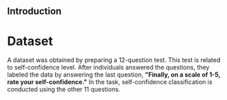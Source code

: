 ## Introduction

# Dataset
A dataset was obtained by preparing a 12-question test. This test is related to self-confidence level.
After individuals answered the questions, they labeled the data by answering the last question, **"Finally, on a scale of 1-5, rate your self-confidence."** In the task, self-confidence classification is conducted using the other 11 questions.
